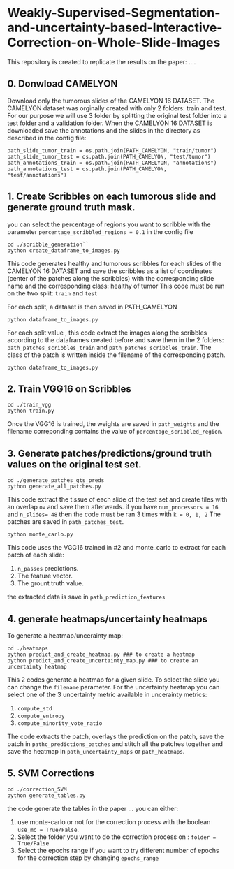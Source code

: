 # Weakly-Supervised-Segmentation-and-uncertainty-based-Interactive-Correction-on-Whole-Slide-Images

This repository is created to replicate the results on the paper: ....

## 0. Donwload CAMELYON

Download only the tumorous slides of the CAMELYON 16 DATASET.
The CAMELYON dataset was orginally created with only 2 folders: train and test.
For our purpose we will use 3 folder by splitting the original test folder into a test folder and a validation folder.
When the CAMELYON 16 DATASET is downloaded save the annotations and the slides in the directory as described in the config file:

```
path_slide_tumor_train = os.path.join(PATH_CAMELYON, "train/tumor")
path_slide_tumor_test = os.path.join(PATH_CAMELYON, "test/tumor")
path_annotations_train = os.path.join(PATH_CAMELYON, "annotations")
path_annotations_test = os.path.join(PATH_CAMELYON, "test/annotations")
```

## 1. Create Scribbles on each tumorous slide and generate ground truth mask.

you can select the percentage of regions you want to scribble with the parameter ```percentage_scribbled_regions = 0.1``` in the config file 

```
cd ./scribble_generation``
python create_dataframe_to_images.py
```
This code generates healthy and tumorous scribbles for each slides of the CAMELYON 16 DATASET and save the scribbles as a list of coordinates (center of the patches along the scribbles)  with the corresponding slide name and the corresponding class: healthy of tumor
This code must be run on the two split: ```train``` and ```test```

For each split, a dataset is then saved in PATH_CAMELYON

```
python dataframe_to_images.py

```
For each split value , this code extract the images along the scribbles according to the dataframes created before and save them in the 2 folders:
```path_patches_scribbles_train``` and ```path_patches_scribbles_train```.
The class of the patch is written inside the filename of the corresponding patch.

```
python dataframe_to_images.py
```

## 2. Train VGG16 on Scribbles

```
cd ./train_vgg
python train.py
```

Once the VGG16 is trained, the weights are saved in ```path_weights``` and the filename correponding contains the value of ```percentage_scribbled_region```.

## 3. Generate patches/predictions/ground truth values on the original test set.

```
cd ./generate_patches_gts_preds
python generate_all_patches.py
```

This code extract the tissue of each slide of the test set and create tiles with an overlap ```ov``` and save them afterwards.
if you have ```num_processors = 16``` and ```n_slides= 48``` then the code must be ran 3 times with ```k = 0, 1, 2```
The patches are saved in ```path_patches_test```.

```
python monte_carlo.py
```

This code uses the VGG16 trained in #2 and monte_carlo to extract for each patch of each slide:

1.   ```n_passes``` predictions.
2.   The feature vector.
3.   The grount truth value.

the extracted data is save in ```path_prediction_features```

## 4. generate heatmaps/uncertainty heatmaps

To generate a heatmap/uncerainty map:

```
cd ./heatmaps
python predict_and_create_heatmap.py ### to create a heatmap
python predict_and_create_uncertainty_map.py ### to create an uncertainty heatmap
```

This 2 codes generate a heatmap for a given slide. To select the slide you can change the ```filename``` parameter.
For the uncertainty heatmap you can select one of the 3  uncertainty metric available in uncerainty metrics:

1. ```compute_std```
2. ```compute_entropy```
3. ```compute_minority_vote_ratio```

The code extracts the patch, overlays the prediction on the patch, save the patch in ```pathc_predictions_patches``` and stitch all the patches together and save the heatmap in 
```path_uncertainty_maps``` or  ```path_heatmaps```.

## 5. SVM Corrections

```
cd ./correction_SVM
python generate_tables.py
```
the code generate the tables in the paper ...
you can either:

1.  use monte-carlo or not for the correction process with the boolean ```use_mc = True/False```.
2.  Select the folder you want to do the correction process on : ```folder = True/False```
3.  Select the epochs range if you want to try different number of epochs for the correction step by changing ```epochs_range```
